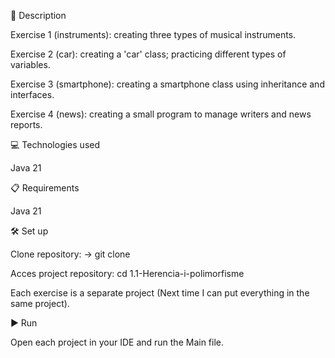 📄 Description


Exercise 1 (instruments): creating three types of musical instruments.

Exercise 2 (car): creating a 'car' class; practicing different types of variables.

Exercise 3 (smartphone): creating a smartphone class using inheritance and interfaces.

Exercise 4 (news): creating a small program to manage writers and news reports.



💻 Technologies used


Java 21


📋 Requirements


Java 21


🛠️ Set up


Clone repository: -> git clone

Acces project repository: cd 1.1-Herencia-i-polimorfisme

Each exercise is a separate project (Next time I can put everything in the same project).


▶️ Run


Open each project in your IDE and run the Main file.

